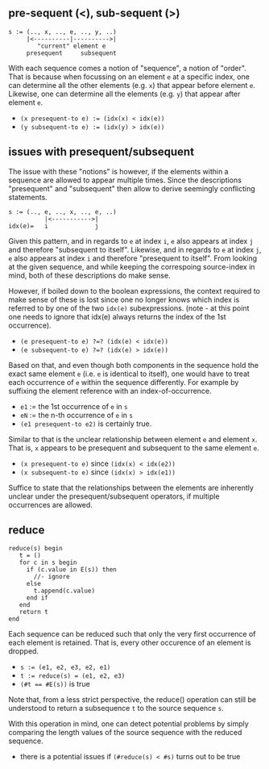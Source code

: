 
<!-- ======================================================================= -->
## pre-sequent (<), sub-sequent (>)

```
s := (.., x, .., e, .., y, ..)
     |<----------|---------->|
        "current" element e
     presequent     subsequent
```

With each sequence comes a notion of "sequence", a notion of "order". That is
because when focussing on an element `e` at a specific index, one can determine
all the other elements (e.g. `x`) that appear before element `e`. Likewise, one
can determine all the elements (e.g. `y`) that appear after element `e`.

* `(x presequent-to e) := (idx(x) < idx(e))`
* `(y subsequent-to e) := (idx(y) > idx(e))`

<!-- ======================================================================= -->
## issues with presequent/subsequent

The issue with these "notions" is however, if the elements within a sequence
are allowed to appear multiple times. Since the descriptions "presequent" and
"subsequent" then allow to derive seemingly conflicting statements.

```
s := (.., e, .., x, .., e, ..)
          |<----------->|
idx(e)=   i             j
```

Given this pattern, and in regards to `e` at index `i`, `e` also appears at
index `j` and therefore "subsequent to itself". Likewise, and in regards to
`e` at index `j`, `e` also appears at index `i` and therefore "presequent to
itself". From looking at the given sequence, and while keeping the correspoing
source-index in mind, both of these descriptions do make sense.

However, if boiled down to the boolean expressions, the context required to
make sense of these is lost since one no longer knows which index is referred
to by one of the two `idx(e)` subexpressions. (note - at this point one needs
to ignore that idx(e) always returns the index of the 1st occurrence).

* `(e presequent-to e) ?=? (idx(e) < idx(e))`
* `(e subsequent-to e) ?=? (idx(e) > idx(e))`

Based on that, and even though both components in the sequence hold the exact
same element `e` (i.e. `e` is identical to itself), one would have to treat
each occurrence of `e` within the sequence differently. For example by
suffixing the element reference with an index-of-occurrence.

* `e1` := the 1st occurrence of `e` in `s`
* `eN` := the n-th occurrence of `e` in `s`
* `(e1 presequent-to e2)` is certainly true.

Similar to that is the unclear relationship between element `e` and element `x`.
That is, `x` appears to be presequent and subsequent to the same element `e`.

* `(x presequent-to e)` since `(idx(x) < idx(e2))`
* `(x subsequent-to e)` since `(idx(x) > idx(e1))`

Suffice to state that the relationships between the elements are inherently
unclear under the presequent/subsequent operators, if multiple occurrences
are allowed.

<!-- ======================================================================= -->
## reduce

```
reduce(s) begin
   t = ()
   for c in s begin
     if (c.value in E(s)) then
       //- ignore
     else
       t.append(c.value)
     end if
   end
   return t
end
```

Each sequence can be reduced such that only the very first occurrence of each
element is retained. That is, every other occurence of an element is dropped.

* `s := (e1, e2, e3, e2, e1)`
* `t := reduce(s) = (e1, e2, e3)`
* `(#t == #E(s))` is true

Note that, from a less strict perspective, the reduce() operation can still
be understood to return a subsequence `t` to the source sequence `s`.

With this operation in mind, one can detect potential problems by simply
comparing the length values of the source sequence with the reduced sequence.

* there is a potential issues if `(#reduce(s) < #s)` turns out to be true
